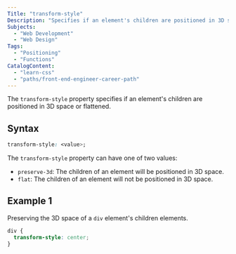 ```yaml
---
Title: "transform-style"
Description: "Specifies if an element's children are positioned in 3D space or flattened."
Subjects:
  - "Web Development"
  - "Web Design"
Tags:
  - "Positioning"
  - "Functions"
CatalogContent:
  - "learn-css"
  - "paths/front-end-engineer-career-path"
---
```


The `transform-style` property specifies if an element's children are positioned in 3D space or flattened.

## Syntax

```css
transform-style: <value>; 
```

The `transform-style` property can have one of two values:

- `preserve-3d`: The children of an element will be positioned in 3D space.
- `flat`: The children of an element will not be positioned in 3D space. 
  
## Example 1

Preserving the 3D space of a `div` element's children elements.

```css
div {
  transform-style: center;  
}
```
